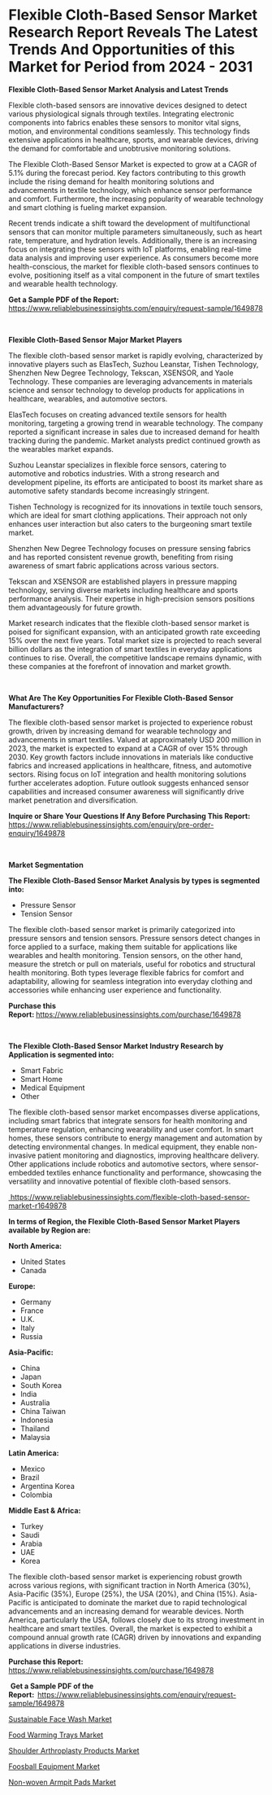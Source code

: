 <p><h1>Flexible Cloth-Based Sensor Market Research Report Reveals The Latest Trends And Opportunities of this Market for Period from 2024 - 2031</h1></p><p><strong>Flexible Cloth-Based Sensor Market Analysis and Latest Trends</strong></p>
<p><p>Flexible cloth-based sensors are innovative devices designed to detect various physiological signals through textiles. Integrating electronic components into fabrics enables these sensors to monitor vital signs, motion, and environmental conditions seamlessly. This technology finds extensive applications in healthcare, sports, and wearable devices, driving the demand for comfortable and unobtrusive monitoring solutions.</p><p>The Flexible Cloth-Based Sensor Market is expected to grow at a CAGR of 5.1% during the forecast period. Key factors contributing to this growth include the rising demand for health monitoring solutions and advancements in textile technology, which enhance sensor performance and comfort. Furthermore, the increasing popularity of wearable technology and smart clothing is fueling market expansion. </p><p>Recent trends indicate a shift toward the development of multifunctional sensors that can monitor multiple parameters simultaneously, such as heart rate, temperature, and hydration levels. Additionally, there is an increasing focus on integrating these sensors with IoT platforms, enabling real-time data analysis and improving user experience. As consumers become more health-conscious, the market for flexible cloth-based sensors continues to evolve, positioning itself as a vital component in the future of smart textiles and wearable health technology.</p></p>
<p><strong>Get a Sample PDF of the Report:&nbsp;</strong> <a href="https://www.reliablebusinessinsights.com/enquiry/request-sample/1649878?utm_campaign=96&utm_medium=2&utm_source=Github&utm_content=ia&utm_term=25092024&utm_id=flexible-cloth-based-sensor">https://www.reliablebusinessinsights.com/enquiry/request-sample/1649878</a></p>
<p>&nbsp;</p>
<p><strong>Flexible Cloth-Based Sensor Major Market Players</strong></p>
<p><p>The flexible cloth-based sensor market is rapidly evolving, characterized by innovative players such as ElasTech, Suzhou Leanstar, Tishen Technology, Shenzhen New Degree Technology, Tekscan, XSENSOR, and Yaole Technology. These companies are leveraging advancements in materials science and sensor technology to develop products for applications in healthcare, wearables, and automotive sectors.</p><p>ElasTech focuses on creating advanced textile sensors for health monitoring, targeting a growing trend in wearable technology. The company reported a significant increase in sales due to increased demand for health tracking during the pandemic. Market analysts predict continued growth as the wearables market expands.</p><p>Suzhou Leanstar specializes in flexible force sensors, catering to automotive and robotics industries. With a strong research and development pipeline, its efforts are anticipated to boost its market share as automotive safety standards become increasingly stringent.</p><p>Tishen Technology is recognized for its innovations in textile touch sensors, which are ideal for smart clothing applications. Their approach not only enhances user interaction but also caters to the burgeoning smart textile market.</p><p>Shenzhen New Degree Technology focuses on pressure sensing fabrics and has reported consistent revenue growth, benefiting from rising awareness of smart fabric applications across various sectors.</p><p>Tekscan and XSENSOR are established players in pressure mapping technology, serving diverse markets including healthcare and sports performance analysis. Their expertise in high-precision sensors positions them advantageously for future growth.</p><p>Market research indicates that the flexible cloth-based sensor market is poised for significant expansion, with an anticipated growth rate exceeding 15% over the next five years. Total market size is projected to reach several billion dollars as the integration of smart textiles in everyday applications continues to rise. Overall, the competitive landscape remains dynamic, with these companies at the forefront of innovation and market growth.</p></p>
<p>&nbsp;</p>
<p><strong>What Are The Key Opportunities For Flexible Cloth-Based Sensor Manufacturers?</strong></p>
<p><p>The flexible cloth-based sensor market is projected to experience robust growth, driven by increasing demand for wearable technology and advancements in smart textiles. Valued at approximately USD 200 million in 2023, the market is expected to expand at a CAGR of over 15% through 2030. Key growth factors include innovations in materials like conductive fabrics and increased applications in healthcare, fitness, and automotive sectors. Rising focus on IoT integration and health monitoring solutions further accelerates adoption. Future outlook suggests enhanced sensor capabilities and increased consumer awareness will significantly drive market penetration and diversification.</p></p>
<p><strong>Inquire or Share Your Questions If Any Before Purchasing This Report:</strong> <a href="https://www.reliablebusinessinsights.com/enquiry/pre-order-enquiry/1649878?utm_campaign=96&utm_medium=2&utm_source=Github&utm_content=ia&utm_term=25092024&utm_id=flexible-cloth-based-sensor">https://www.reliablebusinessinsights.com/enquiry/pre-order-enquiry/1649878</a></p>
<p>&nbsp;</p>
<p><strong>Market Segmentation</strong></p>
<p><strong>The Flexible Cloth-Based Sensor Market Analysis by types is segmented into:</strong></p>
<p><ul><li>Pressure Sensor</li><li>Tension Sensor</li></ul></p>
<p><p>The flexible cloth-based sensor market is primarily categorized into pressure sensors and tension sensors. Pressure sensors detect changes in force applied to a surface, making them suitable for applications like wearables and health monitoring. Tension sensors, on the other hand, measure the stretch or pull on materials, useful for robotics and structural health monitoring. Both types leverage flexible fabrics for comfort and adaptability, allowing for seamless integration into everyday clothing and accessories while enhancing user experience and functionality.</p></p>
<p><strong>Purchase this Report:&nbsp;</strong><a href="https://www.reliablebusinessinsights.com/purchase/1649878?utm_campaign=96&utm_medium=2&utm_source=Github&utm_content=ia&utm_term=25092024&utm_id=flexible-cloth-based-sensor">https://www.reliablebusinessinsights.com/purchase/1649878</a></p>
<p>&nbsp;</p>
<p><strong>The Flexible Cloth-Based Sensor Market Industry Research by Application is segmented into:</strong></p>
<p><ul><li>Smart Fabric</li><li>Smart Home</li><li>Medical Equipment</li><li>Other</li></ul></p>
<p><p>The flexible cloth-based sensor market encompasses diverse applications, including smart fabrics that integrate sensors for health monitoring and temperature regulation, enhancing wearability and user comfort. In smart homes, these sensors contribute to energy management and automation by detecting environmental changes. In medical equipment, they enable non-invasive patient monitoring and diagnostics, improving healthcare delivery. Other applications include robotics and automotive sectors, where sensor-embedded textiles enhance functionality and performance, showcasing the versatility and innovative potential of flexible cloth-based sensors.</p></p>
<p><a href="https://www.reliablebusinessinsights.com/flexible-cloth-based-sensor-market-r1649878?utm_campaign=96&utm_medium=2&utm_source=Github&utm_content=ia&utm_term=25092024&utm_id=flexible-cloth-based-sensor">&nbsp;https://www.reliablebusinessinsights.com/flexible-cloth-based-sensor-market-r1649878</a></p>
<p><strong>In terms of Region, the Flexible Cloth-Based Sensor Market Players available by Region are:</strong></p>
<p>
    <p> <strong> North America: </strong>
        <ul>
            <li>United States</li>
            <li>Canada</li>
        </ul>
        </p> 
    <p> <strong> Europe: </strong>
        <ul>
            <li>Germany</li>
            <li>France</li>
            <li>U.K.</li>
            <li>Italy</li>
            <li>Russia</li>
        </ul>
        </p> 
    <p> <strong> Asia-Pacific: </strong>
        <ul>
            <li>China</li>
            <li>Japan</li>
            <li>South Korea</li>
            <li>India</li>
            <li>Australia</li>
            <li>China Taiwan</li>
            <li>Indonesia</li>
            <li>Thailand</li>
            <li>Malaysia</li>
        </ul>
        </p> 
    <p> <strong> Latin America: </strong>
        <ul>
            <li>Mexico</li>
            <li>Brazil</li>
            <li>Argentina Korea</li>
            <li>Colombia</li>
        </ul>
        </p> 
    <p> <strong> Middle East & Africa: </strong>
        <ul>
            <li>Turkey</li>
            <li>Saudi</li>
            <li>Arabia</li>
            <li>UAE</li>
            <li>Korea</li>
        </ul>
    </p>
    </p>
<p><p>The flexible cloth-based sensor market is experiencing robust growth across various regions, with significant traction in North America (30%), Asia-Pacific (35%), Europe (25%), the USA (20%), and China (15%). Asia-Pacific is anticipated to dominate the market due to rapid technological advancements and an increasing demand for wearable devices. North America, particularly the USA, follows closely due to its strong investment in healthcare and smart textiles. Overall, the market is expected to exhibit a compound annual growth rate (CAGR) driven by innovations and expanding applications in diverse industries.</p></p>
<p><strong>Purchase this Report: </strong><a href="https://www.reliablebusinessinsights.com/purchase/1649878?utm_campaign=96&utm_medium=2&utm_source=Github&utm_content=ia&utm_term=25092024&utm_id=flexible-cloth-based-sensor">https://www.reliablebusinessinsights.com/purchase/1649878</a></p>
<p>&nbsp;<strong>Get a Sample PDF of the Report:&nbsp;&nbsp;</strong><a href="https://www.reliablebusinessinsights.com/enquiry/request-sample/1649878?utm_campaign=96&utm_medium=2&utm_source=Github&utm_content=ia&utm_term=25092024&utm_id=flexible-cloth-based-sensor">https://www.reliablebusinessinsights.com/enquiry/request-sample/1649878</a></p>
<p><strong></strong></p>
<p><p><a href="https://www.linkedin.com/pulse/driving-factors-behind-sustainable-face-wash-market-trends-av12c?trackingId=P%2B%2BytgSHSn2kI6%2Fcj64EXA%3D%3D&utm_campaign=96&utm_medium=2&utm_source=Github&utm_content=ia&utm_term=25092024&utm_id=flexible-cloth-based-sensor">Sustainable Face Wash Market</a></p><p><a href="https://issuu.com/reportprime-2/docs/food-warming-trays-market-size-2030_207088611b68e0?utm_campaign=96&utm_medium=2&utm_source=Github&utm_content=ia&utm_term=25092024&utm_id=flexible-cloth-based-sensor">Food Warming Trays Market</a></p><p><a href="https://github.com/LacThu1/Market-Research-Report-List-1/blob/main/shoulder-arthroplasty-products-market.md?utm_campaign=96&utm_medium=2&utm_source=Github&utm_content=ia&utm_term=25092024&utm_id=flexible-cloth-based-sensor">Shoulder Arthroplasty Products Market</a></p><p><a href="https://issuu.com/reportprime-2/docs/foosball-equipment-market-size-2030_a66ae6023daee7?utm_campaign=96&utm_medium=2&utm_source=Github&utm_content=ia&utm_term=25092024&utm_id=flexible-cloth-based-sensor">Foosball Equipment Market</a></p><p><a href="https://github.com/DianaWilson796/Market-Research-Report-List-1/blob/main/non-woven-armpit-pads-market.md?utm_campaign=96&utm_medium=2&utm_source=Github&utm_content=ia&utm_term=25092024&utm_id=flexible-cloth-based-sensor">Non-woven Armpit Pads Market</a></p></p>